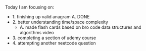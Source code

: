 Today I am focusing on:
</br>

<ul>
<li>
1. finishing up valid anagram 
A. DONE
</li>
<li>
2. better understanding time/space complexity
<ul>
<li>
A. made flash cards based on bro code data structures and algorithms video
</li>
</ul>
</li>
<li>
3. completing a section of udemy course
</li>
<li>
4. attempting another neetcode question
</li>
</ul>
